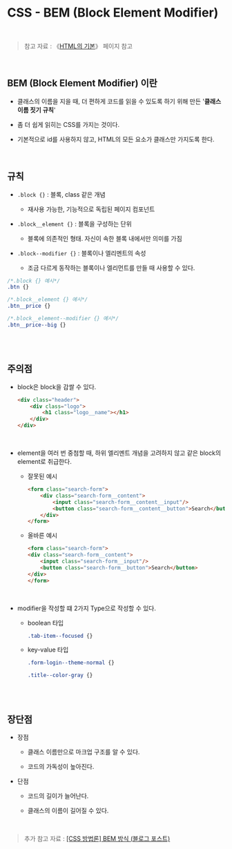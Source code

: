 # CSS - BEM (Block Element Modifier)

<br/>

>  참고 자료 : 《<a href="https://github.com/SangYoonLee1231/TIL/blob/main/HTML%20%26%20CSS/html_basic_concept.md">HTML의 기본</a>》 페이지 참고

<br/>

## BEM (Block Element Modifier) 이란

- 클래스의 이름을 지을 때, 더 편하게 코드를 읽을 수 있도록 하기 위해 만든 '<strong>클래스 이름 짓기 규칙</strong>'

- 좀 더 쉽게 읽히는 CSS를 가지는 것이다.

- 기본적으로 id를 사용하지 않고, HTML의 모든 요소가 클래스만 가지도록 한다.

<br/>

## 규칙

- <code>.block {}</code> : 블록, class 같은 개념

    - 재사용 가능한, 기능적으로 독립된 페이지 컴포넌트

- <code>.block__element {}</code> : 블록을 구성하는 단위
    - 블록에 의존적인 형태. 자신이 속한 블록 내에서만 의미를 가짐

- <code>.block--modifier {}</code> : 블록이나 엘리멘트의 속성

    - 조금 다르게 동작하는 블록이나 엘리먼트를 만들 때 사용할 수 있다.

```css
/*.block {} 예시*/
.btn {}

/*.block__element {} 예시*/
.btn__price {}

/*.block__element--modifier {} 예시*/
.btn__price--big {}
```

<br/><br/>

## 주의점

- block은 block을 감쌀 수 있다.

    ```html
    <div class="header">
        <div class="logo">
            <h1 class="logo__name"></h1>
        </div>
    </div>
    ```

<br/>

- element을 여러 번 중첨할 때, 하위 엘리멘트 개념을 고려하지 않고 같은 block의 element로 취급한다.

    - 잘못된 예시

        ```html
        <form class="search-form">
            <div class="search-form__content">
                <input class="search-form__content__input"/>
                <button class="search-form__content__button">Search</button>
            </div>
        </form>
        ```

    - 올바른 예시

        ```html
        <form class="search-form">
        <div class="search-form__content">
            <input class="search-form__input"/>
            <button class="search-form__button">Search</button>
        </div>
        </form>
        ```

<br/>

- modifier을 작성할 떄 2가지 Type으로 작성할 수 있다.

    - boolean 타입

        ```css
        .tab-item--focused {}
        ```

    - key-value 타입

        ```css
        .form-login--theme-normal {}

        .title--color-gray {}
        ```

<br/><br/>

## 장단점

- 장점

    - 클래스 이름만으로 마크업 구조를 알 수 있다.

    - 코드의 가독성이 높아진다.

- 단점

    - 코드의 길이가 늘어난다.

    - 클래스의 이름이 길어질 수 있다.

<br/>

> 추가 참고 자료 : <a href="https://nykim.work/15">[CSS 방법론] BEM 방식 (블로그 포스트)</a>